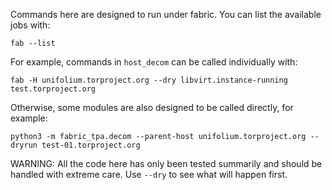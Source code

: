 Commands here are designed to run under fabric. You can list the
available jobs with:

    fab --list

For example, commands in `host_decom` can be called individually with:

    fab -H unifolium.torproject.org --dry libvirt.instance-running test.torproject.org

Otherwise, some modules are also designed to be called directly, for
example:

    python3 -m fabric_tpa.decom --parent-host unifolium.torproject.org --dryrun test-01.torproject.org

WARNING: All the code here has only been tested summarily and should
be handled with extreme care. Use `--dry` to see what will happen
first.
